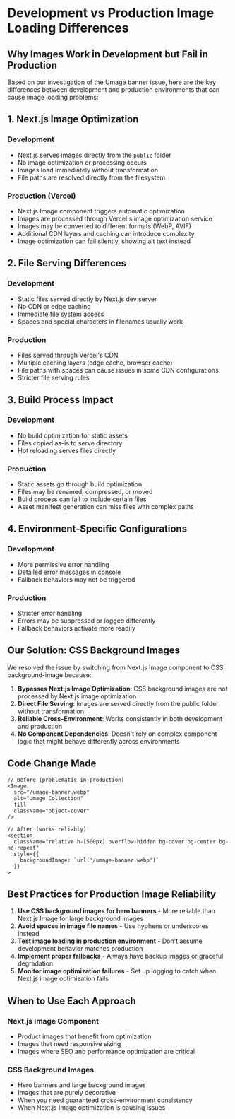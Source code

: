 # Development vs Production Image Loading Differences

## Why Images Work in Development but Fail in Production

Based on our investigation of the Umage banner issue, here are the key differences between development and production environments that can cause image loading problems:

## 1. Next.js Image Optimization

### Development
- Next.js serves images directly from the `public` folder
- No image optimization or processing occurs
- Images load immediately without transformation
- File paths are resolved directly from the filesystem

### Production (Vercel)
- Next.js Image component triggers automatic optimization
- Images are processed through Vercel's image optimization service
- Images may be converted to different formats (WebP, AVIF)
- Additional CDN layers and caching can introduce complexity
- Image optimization can fail silently, showing alt text instead

## 2. File Serving Differences

### Development
- Static files served directly by Next.js dev server
- No CDN or edge caching
- Immediate file system access
- Spaces and special characters in filenames usually work

### Production
- Files served through Vercel's CDN
- Multiple caching layers (edge cache, browser cache)
- File paths with spaces can cause issues in some CDN configurations
- Stricter file serving rules

## 3. Build Process Impact

### Development
- No build optimization for static assets
- Files copied as-is to serve directory
- Hot reloading serves files directly

### Production
- Static assets go through build optimization
- Files may be renamed, compressed, or moved
- Build process can fail to include certain files
- Asset manifest generation can miss files with complex paths

## 4. Environment-Specific Configurations

### Development
- More permissive error handling
- Detailed error messages in console
- Fallback behaviors may not be triggered

### Production
- Stricter error handling
- Errors may be suppressed or logged differently
- Fallback behaviors activate more readily

## Our Solution: CSS Background Images

We resolved the issue by switching from Next.js Image component to CSS background-image because:

1. **Bypasses Next.js Image Optimization**: CSS background images are not processed by Next.js image optimization
2. **Direct File Serving**: Images are served directly from the public folder without transformation
3. **Reliable Cross-Environment**: Works consistently in both development and production
4. **No Component Dependencies**: Doesn't rely on complex component logic that might behave differently across environments

## Code Change Made

```tsx
// Before (problematic in production)
<Image
  src="/umage-banner.webp"
  alt="Umage Collection"
  fill
  className="object-cover"
/>

// After (works reliably)
<section 
  className="relative h-[500px] overflow-hidden bg-cover bg-center bg-no-repeat"
  style={{
    backgroundImage: `url('/umage-banner.webp')`
  }}
>
```

## Best Practices for Production Image Reliability

1. **Use CSS background images for hero banners** - More reliable than Next.js Image for large background images
2. **Avoid spaces in image file names** - Use hyphens or underscores instead
3. **Test image loading in production environment** - Don't assume development behavior matches production
4. **Implement proper fallbacks** - Always have backup images or graceful degradation
5. **Monitor image optimization failures** - Set up logging to catch when Next.js image optimization fails

## When to Use Each Approach

### Next.js Image Component
- Product images that benefit from optimization
- Images that need responsive sizing
- Images where SEO and performance optimization are critical

### CSS Background Images
- Hero banners and large background images
- Images that are purely decorative
- When you need guaranteed cross-environment consistency
- When Next.js Image optimization is causing issues
